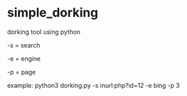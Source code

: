 # simple_dorking

dorking tool using python

-s = search

-e = engine

-p = page

example: python3 dorking.py -s inurl:php?id=12 -e bing -p 3

